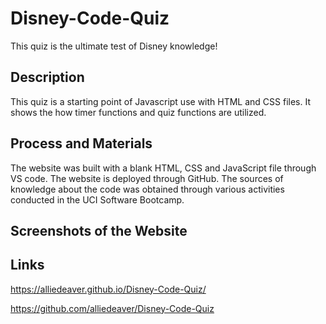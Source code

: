 # Disney-Code-Quiz
This quiz is the ultimate test of Disney knowledge!
## Description
This quiz is a starting point of Javascript use with HTML and CSS files. It shows the how timer functions and quiz functions are utilized. 
## Process and Materials
The website was built with a blank HTML, CSS and JavaScript file through VS code. The website is deployed through GitHub. The sources of knowledge about the code was obtained through various activities conducted in the UCI Software Bootcamp. 
## Screenshots of the Website

## Links 
https://alliedeaver.github.io/Disney-Code-Quiz/


https://github.com/alliedeaver/Disney-Code-Quiz

